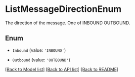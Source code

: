 # ListMessageDirectionEnum

The direction of the message. One of INBOUND OUTBOUND.

## Enum

* `Inbound` (value: `'INBOUND'`)

* `Outbound` (value: `'OUTBOUND'`)

[[Back to Model list]](../README.md#documentation-for-models) [[Back to API list]](../README.md#documentation-for-api-endpoints) [[Back to README]](../README.md)
